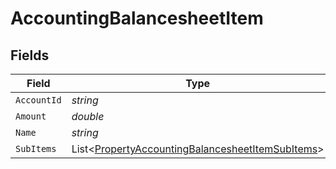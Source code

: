 # AccountingBalancesheetItem


## Fields

| Field                                                                                                                     | Type                                                                                                                      | Required                                                                                                                  | Description                                                                                                               |
| ------------------------------------------------------------------------------------------------------------------------- | ------------------------------------------------------------------------------------------------------------------------- | ------------------------------------------------------------------------------------------------------------------------- | ------------------------------------------------------------------------------------------------------------------------- |
| `AccountId`                                                                                                               | *string*                                                                                                                  | :heavy_minus_sign:                                                                                                        | N/A                                                                                                                       |
| `Amount`                                                                                                                  | *double*                                                                                                                  | :heavy_minus_sign:                                                                                                        | N/A                                                                                                                       |
| `Name`                                                                                                                    | *string*                                                                                                                  | :heavy_minus_sign:                                                                                                        | N/A                                                                                                                       |
| `SubItems`                                                                                                                | List<[PropertyAccountingBalancesheetItemSubItems](../../Models/Components/PropertyAccountingBalancesheetItemSubItems.md)> | :heavy_minus_sign:                                                                                                        | N/A                                                                                                                       |